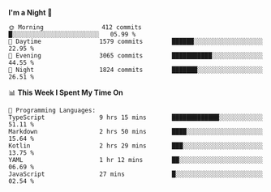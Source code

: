 <!--START_SECTION:waka-->
**I'm a Night 🦉** 

```text
🌞 Morning                412 commits         █░░░░░░░░░░░░░░░░░░░░░░░░   05.99 % 
🌆 Daytime                1579 commits        ██████░░░░░░░░░░░░░░░░░░░   22.95 % 
🌃 Evening                3065 commits        ███████████░░░░░░░░░░░░░░   44.55 % 
🌙 Night                  1824 commits        ███████░░░░░░░░░░░░░░░░░░   26.51 % 
```


📊 **This Week I Spent My Time On** 

```text
💬 Programming Languages: 
TypeScript               9 hrs 15 mins       █████████████░░░░░░░░░░░░   51.11 % 
Markdown                 2 hrs 50 mins       ████░░░░░░░░░░░░░░░░░░░░░   15.64 % 
Kotlin                   2 hrs 29 mins       ███░░░░░░░░░░░░░░░░░░░░░░   13.75 % 
YAML                     1 hr 12 mins        ██░░░░░░░░░░░░░░░░░░░░░░░   06.69 % 
JavaScript               27 mins             █░░░░░░░░░░░░░░░░░░░░░░░░   02.54 % 
```


<!--END_SECTION:waka-->
